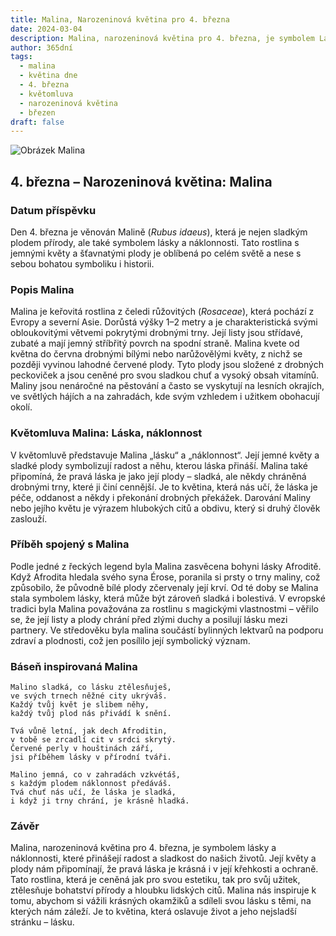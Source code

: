 ```yaml
---
title: Malina, Narozeninová květina pro 4. března
date: 2024-03-04
description: Malina, narozeninová květina pro 4. března, je symbolem Láska, náklonnost. Objevte její jedinečný význam, fascinující příběhy a poezii, která oslavuje její krásu.
author: 365dní
tags:
  - malina
  - květina dne
  - 4. března
  - květomluva
  - narozeninová květina
  - březen
draft: false
---
```


![Obrázek Malina](https://cdn.pixabay.com/photo/2014/06/13/10/16/raspberry-368159_960_720.jpg#center)


## 4. března – Narozeninová květina: Malina

### Datum příspěvku

Den 4. března je věnován Malině (_Rubus idaeus_), která je nejen sladkým plodem přírody, ale také symbolem lásky a náklonnosti. Tato rostlina s jemnými květy a šťavnatými plody je oblíbená po celém světě a nese s sebou bohatou symboliku i historii.

### Popis Malina

Malina je keřovitá rostlina z čeledi růžovitých (_Rosaceae_), která pochází z Evropy a severní Asie. Dorůstá výšky 1–2 metry a je charakteristická svými obloukovitými větvemi pokrytými drobnými trny. Její listy jsou střídavé, zubaté a mají jemný stříbřitý povrch na spodní straně. Malina kvete od května do června drobnými bílými nebo narůžovělými květy, z nichž se později vyvinou lahodné červené plody. Tyto plody jsou složené z drobných peckoviček a jsou ceněné pro svou sladkou chuť a vysoký obsah vitamínů. Maliny jsou nenáročné na pěstování a často se vyskytují na lesních okrajích, ve světlých hájích a na zahradách, kde svým vzhledem i užitkem obohacují okolí.

### Květomluva Malina: Láska, náklonnost

V květomluvě představuje Malina „lásku“ a „náklonnost“. Její jemné květy a sladké plody symbolizují radost a něhu, kterou láska přináší. Malina také připomíná, že pravá láska je jako její plody – sladká, ale někdy chráněná drobnými trny, které ji činí cennější. Je to květina, která nás učí, že láska je péče, oddanost a někdy i překonání drobných překážek. Darování Maliny nebo jejího květu je výrazem hlubokých citů a obdivu, který si druhý člověk zaslouží.

### Příběh spojený s Malina

Podle jedné z řeckých legend byla Malina zasvěcena bohyni lásky Afroditě. Když Afrodita hledala svého syna Érose, poranila si prsty o trny maliny, což způsobilo, že původně bílé plody zčervenaly její krví. Od té doby se Malina stala symbolem lásky, která může být zároveň sladká i bolestivá. V evropské tradici byla Malina považována za rostlinu s magickými vlastnostmi – věřilo se, že její listy a plody chrání před zlými duchy a posilují lásku mezi partnery. Ve středověku byla malina součástí bylinných lektvarů na podporu zdraví a plodnosti, což jen posílilo její symbolický význam.

### Báseň inspirovaná Malina

```
Malino sladká, co lásku ztělesňuješ,  
ve svých trnech něžné city ukrýváš.  
Každý tvůj květ je slibem něhy,  
každý tvůj plod nás přivádí k snění.

Tvá vůně letní, jak dech Afroditin,  
v tobě se zrcadlí cit v srdci skrytý.  
Červené perly v houštinách září,  
jsi příběhem lásky v přírodní tváři.

Malino jemná, co v zahradách vzkvétáš,  
s každým plodem náklonnost předáváš.  
Tvá chuť nás učí, že láska je sladká,  
i když ji trny chrání, je krásně hladká.
```

### Závěr

Malina, narozeninová květina pro 4. března, je symbolem lásky a náklonnosti, které přinášejí radost a sladkost do našich životů. Její květy a plody nám připomínají, že pravá láska je krásná i v její křehkosti a ochraně. Tato rostlina, která je ceněná jak pro svou estetiku, tak pro svůj užitek, ztělesňuje bohatství přírody a hloubku lidských citů. Malina nás inspiruje k tomu, abychom si vážili krásných okamžiků a sdíleli svou lásku s těmi, na kterých nám záleží. Je to květina, která oslavuje život a jeho nejsladší stránku – lásku.